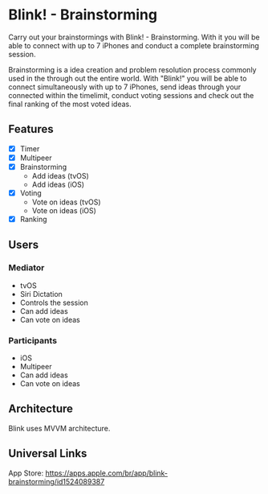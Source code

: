 # Blink! - Brainstorming

Carry out your brainstormings with Blink! - Brainstorming. With it you will be able to connect with up to 7 iPhones and conduct a complete brainstorming session.

Brainstorming is a idea creation and problem resolution process commonly used in the through out the entire world. With "Blink!" you will be able to connect simultaneously with up to 7 iPhones, send ideas through your connected within the timelimit, conduct voting sessions and check out the final ranking of the most voted ideas.

## Features

- [x] Timer
- [x] Multipeer
- [x] Brainstorming
  * Add ideas (tvOS)
  * Add ideas (iOS)
- [x] Voting
  * Vote on ideas (tvOS)
  * Vote on ideas (iOS)
- [x] Ranking
  
## Users

### Mediator
* tvOS
* Siri Dictation
* Controls the session
* Can add ideas
* Can vote on ideas

### Participants
* iOS
* Multipeer
* Can add ideas
* Can vote on ideas

## Architecture

Blink uses MVVM architecture.

## Universal Links
App Store: https://apps.apple.com/br/app/blink-brainstorming/id1524089387
